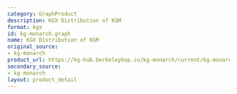 ```yaml
---
category: GraphProduct
description: KGX Distribution of KGM
format: kgx
id: kg-monarch.graph
name: KGX Distribution of KGM
original_source:
- kg-monarch
product_url: https://kg-hub.berkeleybop.io/kg-monarch/current/kg-monarch.tar.gz
secondary_source:
- kg-monarch
layout: product_detail
---
```

